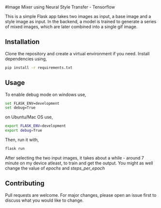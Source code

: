 #Image Mixer using Neural Style Transfer - Tensorflow

This is a simple Flask app takes two images as input, a base image and a style image as input. In the backend, a model is trained to generate a series of mixed images, which are later combined into a single gif image.

## Installation

Clone the repository and create a virtual environment if you need. Install dependencies using,

```bash
pip install -r requirements.txt
```

## Usage

To enable debug mode on windows use,

```bash
set FLASK_ENV=development
set debug=True
```
on Ubuntu/Mac OS use,

```bash
export FLASK_ENV=development
export debug=True
```

Then, run it with,

```bash
flask run
```

After selecting the two input images, it takes about a while - around 7 minute on my device atleast, to train and get the output. You might as well change the value of _epochs_ and _steps_per_epoch_

## Contributing
Pull requests are welcome. For major changes, please open an issue first to discuss what you would like to change.
